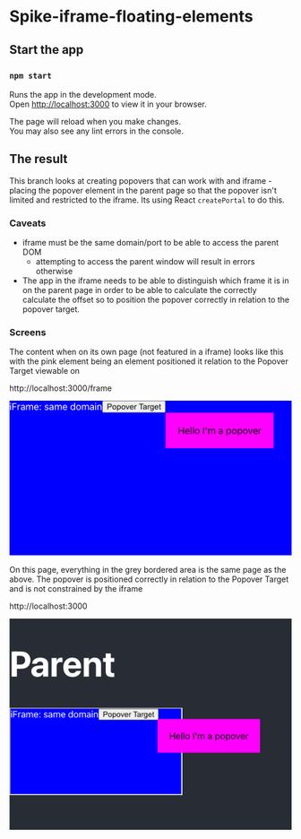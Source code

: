 # Spike-iframe-floating-elements

## Start the app

### `npm start`

Runs the app in the development mode.\
Open [http://localhost:3000](http://localhost:3000) to view it in your browser.

The page will reload when you make changes.\
You may also see any lint errors in the console.

## The result

This branch looks at creating popovers that can work with and iframe - placing 
the popover element in the parent page so that the popover isn't limited and
restricted to the iframe. Its using React `createPortal` to do this.

### Caveats
- iframe must be the same domain/port to be able to access the parent DOM
  - attempting to access the parent window will result in errors otherwise
- The app in the iframe needs to be able to distinguish which frame it is in on the parent page
in order to be able to calculate the correctly calculate the offset so to position the 
popover correctly in relation to the popover target.

### Screens
The content when on its own page (not featured in a iframe) looks like this with the
pink element being an element positioned it relation to the Popover Target
viewable on

http://localhost:3000/frame


![content-not-in-frame.png](content-not-in-frame.png)

On this page, everything in the grey bordered area is the same page as the above. 
The popover is positioned correctly in relation to the Popover Target and is not 
constrained by the iframe 

http://localhost:3000



![content-in-iframe-on-page.png](content-in-iframe-on-page.png)